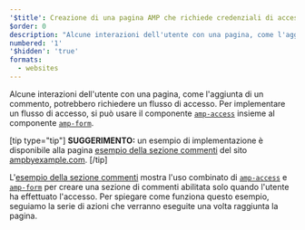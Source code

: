 ```yaml
---
'$title': Creazione di una pagina AMP che richiede credenziali di accesso
$order: 0
description: "Alcune interazioni dell'utente con una pagina, come l'aggiunta di un commento, potrebbero richiedere un flusso di accesso. Per implementare un flusso di accesso ..."
numbered: '1'
'$hidden': 'true'
formats:
  - websites
---
```


Alcune interazioni dell'utente con una pagina, come l'aggiunta di un commento, potrebbero richiedere un flusso di accesso. Per implementare un flusso di accesso, si può usare il componente [`amp-access`](../../../../documentation/components/reference/amp-access.md) insieme al componente [`amp-form`](../../../../documentation/components/reference/amp-form.md).

[tip type="tip"] **SUGGERIMENTO:** un esempio di implementazione è disponibile alla pagina [esempio della sezione commenti](../../../../documentation/examples/documentation/Comment_Section.html) del sito [ampbyexample.com](../../../../documentation/examples/index.html). [/tip]

L'[esempio della sezione commenti](../../../../documentation/examples/documentation/Comment_Section.html) mostra l'uso combinato di [`amp-access`](../../../../documentation/components/reference/amp-access.md) e [`amp-form`](../../../../documentation/components/reference/amp-form.md) per creare una sezione di commenti abilitata solo quando l'utente ha effettuato l'accesso. Per spiegare come funziona questo esempio, seguiamo la serie di azioni che verranno eseguite una volta raggiunta la pagina.
